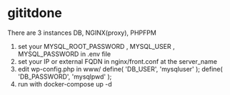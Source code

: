 # gititdone
There are 3 instances DB, NGINX(proxy), PHPFPM
1. set your MYSQL_ROOT_PASSWORD , MYSQL_USER , MYSQL_PASSWORD in .env file
2. set your IP or external FQDN in nginx/front.conf at the server_name 
3. edit wp-config.php in www/ 
  define( 'DB_USER', 'mysqluser' ); 
  define( 'DB_PASSWORD', 'mysqlpwd' );
4. run with docker-compose up -d
